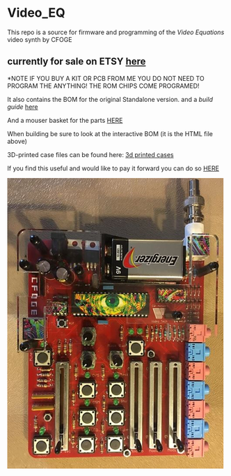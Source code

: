 # Video_EQ

This repo is a source for firmware and programming of the *Video Equations* video synth by CFOGE
## currently for sale on ETSY [here](https://www.etsy.com/au/listing/1103194946/video-equations-video-synthesizer-pcb)
*NOTE IF YOU BUY A KIT OR PCB FROM ME YOU DO NOT NEED TO PROGRAM THE ANYTHING! THE ROM CHIPS COME PROGRAMED!

It also contains the BOM for the original Standalone version.
and a *build guide* [here](https://docs.google.com/document/d/1xhPcSpx6gMqP5NIOa-hU4GBMXX1HIhc-GGcmYRfW-Dc/edit?usp=sharing)

And a mouser basket for the parts [HERE]([https://au.mouser.com/ProjectManager/ProjectDetail.aspx?AccessID=582bb2d6cd](https://au.mouser.com/ProjectManager/ProjectDetail.aspx?AccessID=cdce1e85b3)) 

When building be sure to look at the interactive BOM (it is the HTML file above)

3D-printed case files can be found here:
[3d printed cases](https://www.thingiverse.com/thing:4983079)

If you find this useful and would like to pay it forward you can do so [HERE](https://www.paypal.com/donate?hosted_button_id=XGRSY3M6V94R4)

![Red Video Equations](https://github.com/cfoge/Video_EQ/blob/main/images/videq.JPG)
